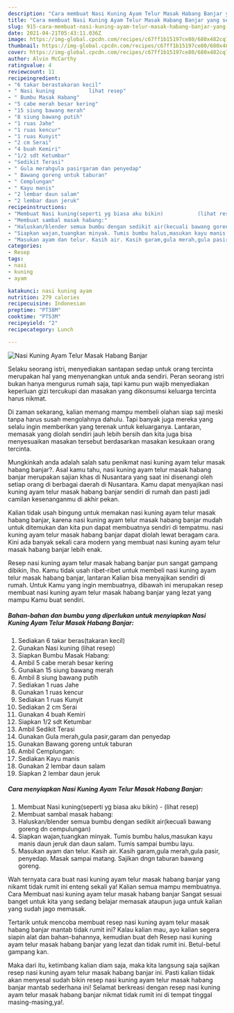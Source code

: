 ```yaml
---
description: "Cara membuat Nasi Kuning Ayam Telur Masak Habang Banjar yang sedap Untuk Jualan"
title: "Cara membuat Nasi Kuning Ayam Telur Masak Habang Banjar yang sedap Untuk Jualan"
slug: 915-cara-membuat-nasi-kuning-ayam-telur-masak-habang-banjar-yang-sedap-untuk-jualan
date: 2021-04-21T05:43:11.036Z
image: https://img-global.cpcdn.com/recipes/c67ff1b15197ce80/680x482cq70/nasi-kuning-ayam-telur-masak-habang-banjar-foto-resep-utama.jpg
thumbnail: https://img-global.cpcdn.com/recipes/c67ff1b15197ce80/680x482cq70/nasi-kuning-ayam-telur-masak-habang-banjar-foto-resep-utama.jpg
cover: https://img-global.cpcdn.com/recipes/c67ff1b15197ce80/680x482cq70/nasi-kuning-ayam-telur-masak-habang-banjar-foto-resep-utama.jpg
author: Alvin McCarthy
ratingvalue: 4
reviewcount: 11
recipeingredient:
- "6 takar berastakaran kecil"
- " Nasi kuning           lihat resep"
- " Bumbu Masak Habang"
- "5 cabe merah besar kering"
- "15 siung bawang merah"
- "8 siung bawang putih"
- "1 ruas Jahe"
- "1 ruas kencur"
- "1 ruas Kunyit"
- "2 cm Serai"
- "4 buah Kemiri"
- "1/2 sdt Ketumbar"
- "Sedikit Terasi"
- " Gula merahgula pasirgaram dan penyedap"
- " Bawang goreng untuk taburan"
- " Cemplungan"
- " Kayu manis"
- "2 lembar daun salam"
- "2 lembar daun jeruk"
recipeinstructions:
- "Membuat Nasi kuning(seperti yg biasa aku bikin)           (lihat resep)"
- "Membuat sambal masak habang:"
- "Haluskan/blender semua bumbu dengan sedikit air(kecuali bawang goreng dn cempulungan)"
- "Siapkan wajan,tuangkan minyak. Tumis bumbu halus,masukan kayu manis daun jeruk dan daun salam. Tumis sampai bumbu layu."
- "Masukan ayam dan telur. Kasih air. Kasih garam,gula merah,gula pasir, penyedap. Masak sampai matang. Sajikan dngn taburan bawang goreng."
categories:
- Resep
tags:
- nasi
- kuning
- ayam

katakunci: nasi kuning ayam 
nutrition: 279 calories
recipecuisine: Indonesian
preptime: "PT38M"
cooktime: "PT53M"
recipeyield: "2"
recipecategory: Lunch

---
```



![Nasi Kuning Ayam Telur Masak Habang Banjar](https://img-global.cpcdn.com/recipes/c67ff1b15197ce80/680x482cq70/nasi-kuning-ayam-telur-masak-habang-banjar-foto-resep-utama.jpg)

Selaku seorang istri, menyediakan santapan sedap untuk orang tercinta merupakan hal yang menyenangkan untuk anda sendiri. Peran seorang istri bukan hanya mengurus rumah saja, tapi kamu pun wajib menyediakan keperluan gizi tercukupi dan masakan yang dikonsumsi keluarga tercinta harus nikmat.

Di zaman  sekarang, kalian memang mampu membeli olahan siap saji meski tanpa harus susah mengolahnya dahulu. Tapi banyak juga mereka yang selalu ingin memberikan yang terenak untuk keluarganya. Lantaran, memasak yang diolah sendiri jauh lebih bersih dan kita juga bisa menyesuaikan masakan tersebut berdasarkan masakan kesukaan orang tercinta. 



Mungkinkah anda adalah salah satu penikmat nasi kuning ayam telur masak habang banjar?. Asal kamu tahu, nasi kuning ayam telur masak habang banjar merupakan sajian khas di Nusantara yang saat ini disenangi oleh setiap orang di berbagai daerah di Nusantara. Kamu dapat menyajikan nasi kuning ayam telur masak habang banjar sendiri di rumah dan pasti jadi camilan kesenanganmu di akhir pekan.

Kalian tidak usah bingung untuk memakan nasi kuning ayam telur masak habang banjar, karena nasi kuning ayam telur masak habang banjar mudah untuk ditemukan dan kita pun dapat membuatnya sendiri di tempatmu. nasi kuning ayam telur masak habang banjar dapat diolah lewat beragam cara. Kini ada banyak sekali cara modern yang membuat nasi kuning ayam telur masak habang banjar lebih enak.

Resep nasi kuning ayam telur masak habang banjar pun sangat gampang dibikin, lho. Kamu tidak usah ribet-ribet untuk membeli nasi kuning ayam telur masak habang banjar, lantaran Kalian bisa menyajikan sendiri di rumah. Untuk Kamu yang ingin membuatnya, dibawah ini merupakan resep membuat nasi kuning ayam telur masak habang banjar yang lezat yang mampu Kamu buat sendiri.

<!--inarticleads1-->

##### Bahan-bahan dan bumbu yang diperlukan untuk menyiapkan Nasi Kuning Ayam Telur Masak Habang Banjar:

1. Sediakan 6 takar beras(takaran kecil)
1. Gunakan  Nasi kuning           (lihat resep)
1. Siapkan  Bumbu Masak Habang:
1. Ambil 5 cabe merah besar kering
1. Gunakan 15 siung bawang merah
1. Ambil 8 siung bawang putih
1. Sediakan 1 ruas Jahe
1. Gunakan 1 ruas kencur
1. Sediakan 1 ruas Kunyit
1. Sediakan 2 cm Serai
1. Gunakan 4 buah Kemiri
1. Siapkan 1/2 sdt Ketumbar
1. Ambil Sedikit Terasi
1. Gunakan  Gula merah,gula pasir,garam dan penyedap
1. Gunakan  Bawang goreng untuk taburan
1. Ambil  Cemplungan:
1. Sediakan  Kayu manis
1. Gunakan 2 lembar daun salam
1. Siapkan 2 lembar daun jeruk




<!--inarticleads2-->

##### Cara menyiapkan Nasi Kuning Ayam Telur Masak Habang Banjar:

1. Membuat Nasi kuning(seperti yg biasa aku bikin) -           (lihat resep)
1. Membuat sambal masak habang:
1. Haluskan/blender semua bumbu dengan sedikit air(kecuali bawang goreng dn cempulungan)
1. Siapkan wajan,tuangkan minyak. Tumis bumbu halus,masukan kayu manis daun jeruk dan daun salam. Tumis sampai bumbu layu.
1. Masukan ayam dan telur. Kasih air. Kasih garam,gula merah,gula pasir, penyedap. Masak sampai matang. Sajikan dngn taburan bawang goreng.




Wah ternyata cara buat nasi kuning ayam telur masak habang banjar yang nikamt tidak rumit ini enteng sekali ya! Kalian semua mampu membuatnya. Cara Membuat nasi kuning ayam telur masak habang banjar Sangat sesuai banget untuk kita yang sedang belajar memasak ataupun juga untuk kalian yang sudah jago memasak.

Tertarik untuk mencoba membuat resep nasi kuning ayam telur masak habang banjar mantab tidak rumit ini? Kalau kalian mau, ayo kalian segera siapin alat dan bahan-bahannya, kemudian buat deh Resep nasi kuning ayam telur masak habang banjar yang lezat dan tidak rumit ini. Betul-betul gampang kan. 

Maka dari itu, ketimbang kalian diam saja, maka kita langsung saja sajikan resep nasi kuning ayam telur masak habang banjar ini. Pasti kalian tiidak akan menyesal sudah bikin resep nasi kuning ayam telur masak habang banjar mantab sederhana ini! Selamat berkreasi dengan resep nasi kuning ayam telur masak habang banjar nikmat tidak rumit ini di tempat tinggal masing-masing,ya!.

